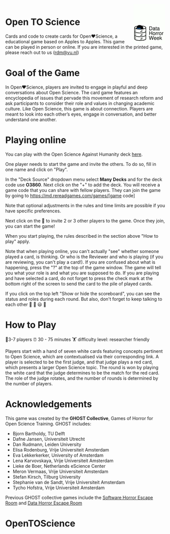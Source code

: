 
<img src="images/GHOST.gif" width="20%" height="20%" align="right">


# Open TO Science
Cards and code to create cards for Open❤️Science, a educational game based on Apples to Apples.
This game can be played in person or online. If you are interested in the printed game, please reach out to us (rdm@vu.nl)

# Goal of the Game
In Open❤️Science, players are invited to engage in playful and deep conversations about Open Science. The card game features an encyclopedia of issues that pervade this movement of research reform and ask participants to consider their role and values in changing academic culture. Like Open Science, this game is about connection. Players are meant to look into each other’s eyes, engage in conversation, and better understand one another. 


# Playing online

You can play with the Open Science Against Humanity deck <a href="https://md.rereadgames.com/" target="_blank">here</a>.

One player needs to start the game and invite the others. To do so, fill in one name and click on "Play". 


In the "Deck Source" dropdown menu select **Many Decks** and for the deck code use **O3860**. Next click on the "+" to add the deck. You will receive a game code that you can share with fellow players. They can join the game by going to https://md.rereadgames.com/games/[game code]

Note that optional adjustments in the rules and time limits are possible if you have specific preferences.


Next click on the :loudspeaker: to invite 2 or 3 other players to the game.
Once they join, you can start the game!

When you start playing, the rules described in the section above "How to play" apply.

Note that when playing online, you can't actually "see" whether someone played a card, is thinking. Or who is the Reviewer and who is playing (if you are reviewing, you can't play a card!). If you are confused about what is happening, press the "?" at the top of the game window. The game will tell you what your role is and what you are supposed to do. If you are playing and have selected a card, do not forget to press the check mark at the bottom right of the screen to send the card to the pile of played cards. 

If you click on the top left "Show or hide the scoreboard", you can see the status and roles during each round. But also, don't forget to keep talking to each other :game_die: :ghost: :smiley: :game_die:



# How to Play

🧍3-7 players		⏰ 30 - 75 minutes	🏋️ difficulty level: researcher friendly

Players start with a hand of seven white cards featuring concepts pertinent to Open Science, which are contextualised via their corresponding link. A player is selected to be the first judge, and that judge plays a red card, which presents a larger Open Science topic. The round is won by playing the white card that the judge determines to be the match for the red card. The role of the judge rotates, and the number of rounds is determined by the number of players. 

# Acknowledgements

This game was created by the **GHOST Collective**, Games of Horror for Open Science Training. GHOST includes:


- Bjorn Bartholdy, TU Delft
- Dafne Jansen, Universiteit Utrecht
- Dan Rudmann, Leiden University
- Elisa Rodenburg, Vrije Universiteit Amsterdam 
- Eva Lekkerkerker, University of Amsterdam
- Lena Karvovskaya, Vrije Universiteit Amsterdam
- Lieke de Boer, Netherlands eScience Center
- Meron Vermaas, Vrije Universiteit Amsterdam
- Stefan Kirsch, Tilburg University
- Stephanie van de Sandt, Vrije Universiteit Amsterdam 
- Tycho Hofstra, Vrije Universiteit Amsterdam 

Previous GHOST collective games include the [Software Horror Escape Room](https://nlesc.github.io/softwarehorrorgame/SoftwareHorrorGame.html) and [Data Horror Escape Room](https://sites.google.com/vu.nl/datahorror/home?authuser=0)
# OpenTOScience
